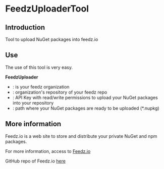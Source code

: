 # FeedzUploaderTool

## Introduction
Tool to upload NuGet packages into feedz.io

## Use
The use of this tool is very easy.

**FeedzUploader** <organization> <repository> <ApiKey> <path>

- *<organization>*: is your feedz organization
- *<repository>*: organization's repository of your feedz repo
- *<APIKey>*: API Key with read/write permissions to upload your NuGet packages into your repository
- *<path>*: path where your NuGet packages are ready to be uploaded (*.nupkg)

## More information
Feedz.io is a web site to store and distribute your private NuGet and npm packages.

For more information, access to [Feedz.io](https://feedz.io/)

GitHub repo of Feedz.io [here](https://github.com/feedz-io)
